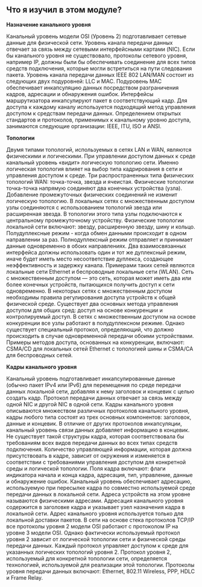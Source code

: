<!-- verified: agorbachev 03.05.2022 -->

<!-- 6.4.1 -->
##  Что я изучил в этом модуле?

**Назначение канального уровня**

Канальный уровень модели OSI (Уровень 2) подготавливает сетевые данные для физической сети. Уровень канала передачи данных отвечает за связь между сетевыми интерфейсными картами (NIC). Если бы канального уровня не существовало, протоколы сетевого уровня, например IP, должны были бы обеспечивать соединение для всех типов средств подключения, которые могли встретиться на пути следования пакета. Уровень канала передачи данных IEEE 802 LAN/MAN состоит из следующих двух подуровней: LLC и MAC. Подуровень MAC обеспечивает инкапсуляцию данных посредством разграничения кадров, адресации и обнаружения ошибок. Интерфейсы маршрутизатора инкапсулируют пакет в соответствующий кадр. Для доступа к каждому каналу используется подходящий метод управления доступом к средствам передачи данных. Определением открытых стандартов и протоколов, применимых к канальному уровню доступа, занимаются следующие организации: IEEE, ITU, ISO и ANSI.

**Топологии**

Двумя типами топологий, используемых в сетях LAN и WAN, являются физическими и логическими. При управлении доступом данных к среде канальный уровень «видит» логическую топологию сети. Именно логическая топология влияет на выбор типа кадрирования в сети и управления доступом к среде. Три распространенных типа физических топологий WAN: точка-точка, звезда и ячеистая. Физические топологии точка-точка напрямую соединяют два конечных устройства (узла). Добавление промежуточных физических соединений не изменит логическую топологию. В локальных сетях с множественным доступом узлы соединяются с использованием топологий звезда или расширенная звезда. В топологии этого типа узлы подключаются к центральному промежуточному устройству. Физические топологии локальной сети включают: звезду, расширенную звезду, шину и кольцо. Полудуплексные режим - когда обмен данными происходит в одном направлении за раз. Полнодуплексный режим отправляет и принимает данные одновременно в обоих направлениях. Два взаимосвязанных интерфейса должны использовать один и тот же дуплексный режим, иначе будет иметь место несоответствие дуплекса, создающее неэффективность и задержку канала. Примерами таких сетей являются локальные сети Ethernet и беспроводные локальные сети (WLAN). Сеть с множественным доступом — это сеть, которая может иметь два или более конечных устройств, пытающихся получить доступ к сети одновременно. В некоторых сетях с множественным доступом необходимы правила регулирования доступа устройств к общей физической среде. Существует два основных метода управления доступом для общих сред: доступ на основе конкуренции и контролируемый доступ. В сетях с множественным доступом на основе конкуренции все узлы работают в полудуплексном режиме. Однако существует специальный протокол, определяющий, что должно происходить в случае одновременной передачи обоими устройствами. Примеры методов доступа, основанных на конкуренции, включают: CSMA/CD для локальных сетей Ethernet с топологией шины и CSMA/CA для беспроводных сетей.

**Кадры канального уровня**

Канальный уровень подготавливает инкапсулированные данные (обычно пакет IPv4 или IPv6) для перемещения по среде передачи данных локальной сети, добавляя к нему заголовок и концевик с целью создать кадр. Протокол передачи данных отвечает за связь между одной NIC и другой NIC в одной сети. Кадры канального уровня описываются множеством различных протоколов канального уровня, кадры любого типа состоят из трех основных компонентов: заголовок, данные и концевик. В отличие от других протоколов инкапсуляции, канальный уровень связи данных добавляет информацию в концевик. Не существует такой структуры кадра, которая соответствовала бы требованиям всех видов передачи данных во всех типах средств подключения. Количество управляющей информации, которая должна присутствовать в кадре, зависит от окружения и изменяется в соответствии с требованиями управления доступом для конкретной среды и логической топологии. Поля кадра включают: флаги индикатора начала и конца кадра, адресация, тип, управление, данные и обнаружение ошибок. Канальный уровень обеспечивает адресацию, используемую при пересылке кадра по совместно используемой среде передачи данных в локальной сети. Адреса устройств на этом уровне называются физическими адресами. Адресация канального уровня содержится в заголовке кадра и указывает узел назначения кадра в локальной сети. Адрес канального уровня используется только для локальной доставки пакетов. В сети на основе стека протоколов TCP/IP все протоколы уровня 2 модели OSI работают с протоколом IP на уровне 3 модели OSI. Однако фактически используемый протокол уровня 2 зависит от логической топологии сети и физической среды передачи данных. Каждый протокол управляет доступом к среде для указанных логических топологий уровня 2. Протокол уровня 2, используемый для конкретной топологии сети, определяется технологией, используемой для реализации этой топологии. Протоколы уровня передачи данных включают: Ethernet, 802.11 Wireless, PPP, HDLC и Frame Relay.

<!-- 6.4.2 -->
<!-- quiz -->

